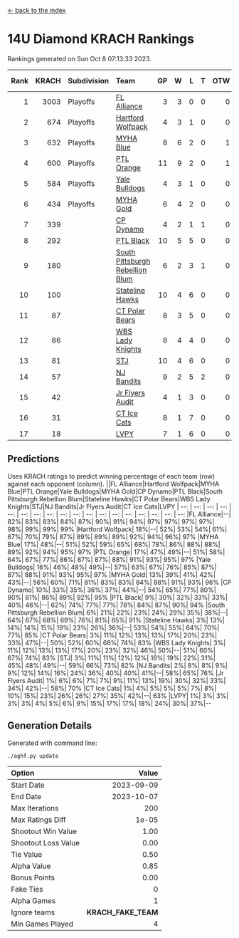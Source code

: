[<- back to the index](readme.md)
# 14U Diamond KRACH Rankings
Rankings generated on Sun Oct  8 07:13:33 2023.

Rank|KRACH|Subdivision|Team|GP|W|L|T|OTW|OTL|SoS|Exp Wins|Win Diff
---:|---:|:---|:---|---:|---:|---:|---:|---:|---:|---:|---:|---:
1|3003|Playoffs|[FL Alliance](https://gamesheetstats.com/seasons/3663/teams/156905/schedule)|3|3|0|0|0|0|120|3.8|-0.0
2|674|Playoffs|[Hartford Wolfpack](https://gamesheetstats.com/seasons/3663/teams/140814/schedule)|4|3|1|0|0|1|244|3.8|-0.0
3|632|Playoffs|[MYHA Blue](https://gamesheetstats.com/seasons/3663/teams/140816/schedule)|8|6|2|0|1|0|234|6.8|-0.0
4|600|Playoffs|[PTL Orange](https://gamesheetstats.com/seasons/3663/teams/140821/schedule)|11|9|2|0|1|0|167|9.9|0.0
5|584|Playoffs|[Yale Bulldogs](https://gamesheetstats.com/seasons/3663/teams/156906/schedule)|4|3|1|0|0|0|235|3.9|0.0
6|434|Playoffs|[MYHA Gold](https://gamesheetstats.com/seasons/3663/teams/140824/schedule)|6|4|2|0|0|0|285|4.9|0.0
7|339||[CP Dynamo](https://gamesheetstats.com/seasons/3663/teams/140823/schedule)|4|2|1|1|0|0|235|3.3|-0.0
8|292||[PTL Black](https://gamesheetstats.com/seasons/3663/teams/140815/schedule)|10|5|5|0|0|0|667|5.8|-0.0
9|180||[South Pittsburgh Rebellion Blum](https://gamesheetstats.com/seasons/3663/teams/140812/schedule)|6|2|3|1|0|0|348|3.3|-0.0
10|100||[Stateline Hawks](https://gamesheetstats.com/seasons/3663/teams/140813/schedule)|10|4|6|0|0|0|295|4.9|0.0
11|87||[CT Polar Bears](https://gamesheetstats.com/seasons/3663/teams/140818/schedule)|8|3|5|0|0|0|453|3.8|-0.0
12|86||[WBS Lady Knights](https://gamesheetstats.com/seasons/3663/teams/140825/schedule)|8|4|4|0|0|0|420|4.9|0.0
13|81||[STJ](https://gamesheetstats.com/seasons/3663/teams/140822/schedule)|10|4|6|0|0|0|254|4.9|0.0
14|57||[NJ Bandits](https://gamesheetstats.com/seasons/3663/teams/140811/schedule)|9|2|5|2|0|0|132|3.9|0.0
15|42||[Jr Flyers Audit](https://gamesheetstats.com/seasons/3663/teams/140819/schedule)|4|1|3|0|0|0|258|1.9|0.0
16|31||[CT Ice Cats](https://gamesheetstats.com/seasons/3663/teams/140826/schedule)|8|1|7|0|0|1|308|1.9|0.0
17|18||[LVPY](https://gamesheetstats.com/seasons/3663/teams/140820/schedule)|7|1|6|0|0|0|163|1.9|0.0

## Predictions
Uses KRACH ratings to predict winning percentage of each team (row) against each opponent (column).
||FL Alliance|Hartford Wolfpack|MYHA Blue|PTL Orange|Yale Bulldogs|MYHA Gold|CP Dynamo|PTL Black|South Pittsburgh Rebellion Blum|Stateline Hawks|CT Polar Bears|WBS Lady Knights|STJ|NJ Bandits|Jr Flyers Audit|CT Ice Cats|LVPY
| --: | --: | --: | --: | --: | --: | --: | --: | --: | --: | --: | --: | --: | --: | --: | --: | --: | --: 
|FL Alliance|--| 82%| 83%| 83%| 84%| 87%| 90%| 91%| 94%| 97%| 97%| 97%| 97%| 98%| 99%| 99%| 99%
|Hartford Wolfpack| 18%|--| 52%| 53%| 54%| 61%| 67%| 70%| 79%| 87%| 89%| 89%| 89%| 92%| 94%| 96%| 97%
|MYHA Blue| 17%| 48%|--| 51%| 52%| 59%| 65%| 68%| 78%| 86%| 88%| 88%| 89%| 92%| 94%| 95%| 97%
|PTL Orange| 17%| 47%| 49%|--| 51%| 58%| 64%| 67%| 77%| 86%| 87%| 87%| 88%| 91%| 93%| 95%| 97%
|Yale Bulldogs| 16%| 46%| 48%| 49%|--| 57%| 63%| 67%| 76%| 85%| 87%| 87%| 88%| 91%| 93%| 95%| 97%
|MYHA Gold| 13%| 39%| 41%| 42%| 43%|--| 56%| 60%| 71%| 81%| 83%| 83%| 84%| 88%| 91%| 93%| 96%
|CP Dynamo| 10%| 33%| 35%| 36%| 37%| 44%|--| 54%| 65%| 77%| 80%| 80%| 81%| 86%| 89%| 92%| 95%
|PTL Black|  9%| 30%| 32%| 33%| 33%| 40%| 46%|--| 62%| 74%| 77%| 77%| 78%| 84%| 87%| 90%| 94%
|South Pittsburgh Rebellion Blum|  6%| 21%| 22%| 23%| 24%| 29%| 35%| 38%|--| 64%| 67%| 68%| 69%| 76%| 81%| 85%| 91%
|Stateline Hawks|  3%| 13%| 14%| 14%| 15%| 19%| 23%| 26%| 36%|--| 53%| 54%| 55%| 64%| 70%| 77%| 85%
|CT Polar Bears|  3%| 11%| 12%| 13%| 13%| 17%| 20%| 23%| 33%| 47%|--| 50%| 52%| 60%| 68%| 74%| 83%
|WBS Lady Knights|  3%| 11%| 12%| 13%| 13%| 17%| 20%| 23%| 32%| 46%| 50%|--| 51%| 60%| 67%| 74%| 83%
|STJ|  3%| 11%| 11%| 12%| 12%| 16%| 19%| 22%| 31%| 45%| 48%| 49%|--| 59%| 66%| 73%| 82%
|NJ Bandits|  2%|  8%|  8%|  9%|  9%| 12%| 14%| 16%| 24%| 36%| 40%| 40%| 41%|--| 58%| 65%| 76%
|Jr Flyers Audit|  1%|  6%|  6%|  7%|  7%|  9%| 11%| 13%| 19%| 30%| 32%| 33%| 34%| 42%|--| 58%| 70%
|CT Ice Cats|  1%|  4%|  5%|  5%|  5%|  7%|  8%| 10%| 15%| 23%| 26%| 26%| 27%| 35%| 42%|--| 63%
|LVPY|  1%|  3%|  3%|  3%|  3%|  4%|  5%|  6%|  9%| 15%| 17%| 17%| 18%| 24%| 30%| 37%|--

## Generation Details

Generated with command line:
```
./aghf.py update
```

| Option | Value |
| :----- | ----: |
| Start Date | 2023-09-09 |
| End Date | 2023-10-07 |
| Max Iterations | 200 |
| Max Ratings Diff | 1e-05 |
| Shootout Win Value | 1.00 |
| Shootout Loss Value | 0.00 |
| Tie Value | 0.50 |
| Alpha Value | 0.85 |
| Bonus Points | 0.00 |
| Fake Ties | 0 |
| Alpha Games | 1 |
| Ignore teams | __KRACH_FAKE_TEAM__ |
| Min Games Played | 4 |

